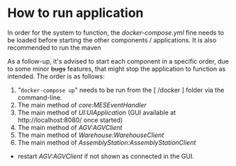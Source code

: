 # How to run application
In order for the system to function, the *docker-compose.yml* fine needs to be loaded before starting the other components / applications. It is also recommended to run the maven 

As a follow-up, it's advised to start each component in a specific order, due to some minor ~~bugs~~ features, that might stop the application to function as intended. The order is as follows:

1. "``docker-compose up``" needs to be run from the [ /docker ] folder via the command-line.
2. The main method of *core:MESEventHandler*
3. The main method of *UI:UIApplication* (GUI available at http://localhost:8080/ once started)
4. The main method of *AGV:AGVClient*
5. The main method of *Warehouse:WarehouseClient*
6. The main method of *AssemblyStation:AssemblyStationClient* 

- restart *AGV:AGVClient* if not shown as connected in the GUI.
